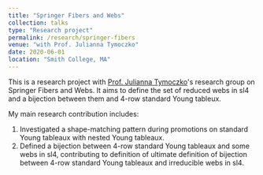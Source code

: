```yaml
---
title: "Springer Fibers and Webs"
collection: talks
type: "Research project"
permalink: /research/springer-fibers
venue: "with Prof. Julianna Tymoczko"
date: 2020-06-01
location: "Smith College, MA"
---
```


This is a research project with [Prof. Julianna Tymoczko](http://www.math.smith.edu/~jtymoczko/)'s research group on Springer Fibers and Webs. It aims to define the set of reduced webs in sl4 and a bijection between them and 4-row standard Young tableux.

My main research contribution includes:
1. Investigated a shape-matching pattern during promotions on standard Young tableaux with nested Young tableaux.
2. Defined a bijection between 4-row standard Young tableaux and some webs in sl4, contributing to definition of ultimate definition of bijection between 4-row standard Young tableaux and irreducible webs in sl4.
